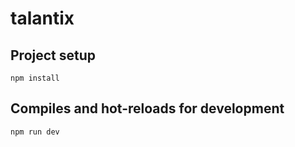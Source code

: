 # talantix

## Project setup

```
npm install
```

## Compiles and hot-reloads for development

```
npm run dev
```
